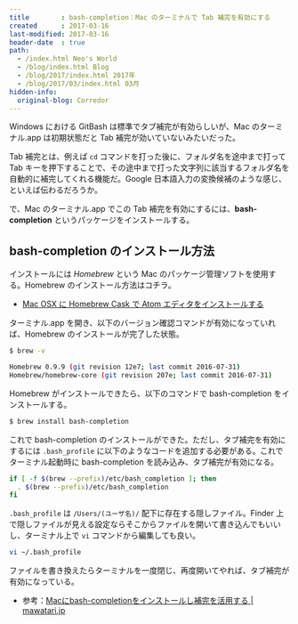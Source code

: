 ```yaml
---
title        : bash-completion：Mac のターミナルで Tab 補完を有効にする
created      : 2017-03-16
last-modified: 2017-03-16
header-date  : true
path:
  - /index.html Neo's World
  - /blog/index.html Blog
  - /blog/2017/index.html 2017年
  - /blog/2017/03/index.html 03月
hidden-info:
  original-blog: Corredor
---
```


Windows における GitBash は標準でタブ補完が有効らしいが、Mac のターミナル.app は初期状態だと Tab 補完が効いていないみたいだった。

Tab 補完とは、例えば `cd` コマンドを打った後に、フォルダ名を途中まで打って Tab キーを押下することで、その途中まで打った文字列に該当するフォルダ名を自動的に補完してくれる機能だ。Google 日本語入力の変換候補のような感じ、といえば伝わるだろうか。

で、Mac のターミナル.app でこの Tab 補完を有効にするには、__bash-completion__ というパッケージをインストールする。

## bash-completion のインストール方法

インストールには _Homebrew_ という Mac のパッケージ管理ソフトを使用する。Homebrew のインストール方法はコチラ。

- [Mac OSX に Homebrew Cask で Atom エディタをインストールする](/blog/2016/05/21-01.html)

ターミナル.app を開き、以下のバージョン確認コマンドが有効になっていれば、Homebrew のインストールが完了した状態。

```bash
$ brew -v

Homebrew 0.9.9 (git revision 12e7; last commit 2016-07-31)
Homebrew/homebrew-core (git revision 207e; last commit 2016-07-31)
```

Homebrew がインストールできたら、以下のコマンドで bash-completion をインストールする。

```bash
$ brew install bash-completion
```

これで bash-completion のインストールができた。ただし、タブ補完を有効にするには `.bash_profile` に以下のようなコードを追加する必要がある。これでターミナル起動時に bash-completion を読み込み、タブ補完が有効になる。

```bash
if [ -f $(brew --prefix)/etc/bash_completion ]; then
  . $(brew --prefix)/etc/bash_completion
fi
```

`.bash_profile` は `/Users/(ユーザ名)/` 配下に存在する隠しファイル。Finder 上で隠しファイルが見える設定ならそこからファイルを開いて書き込んでもいいし、ターミナル上で `vi` コマンドから編集しても良い。

```bash
vi ~/.bash_profile
```

ファイルを書き換えたらターミナルを一度閉じ、再度開いてやれば、タブ補完が有効になっている。

- 参考：[Macにbash-completionをインストールし補完を活用する | mawatari.jp](http://mawatari.jp/archives/install-bash-completion-on-mac)
